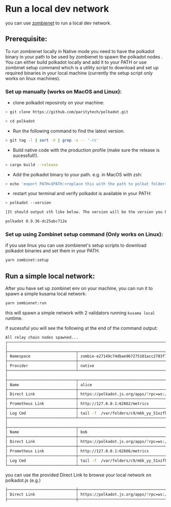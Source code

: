 # Run a local dev network

you can use [zombienet](https://github.com/paritytech/zombienet) to run a local dev network.

## Prerequisite:

To run zombienet locally in Native mode you need to have the polkadot binary in your path to be used by zombienet to spawn the polkadot nodes . You can either build polkadot locally and add it to your PATH or use zombinet setup command which is a utility script to download and set up required binaries in your local machine (currently the setup script only works on linux machines).

### Set up manually (works on MacOS and Linux):

- clone polkadot reposiroty on your machine:

```bash
> git clone https://github.com/paritytech/polkadot.git

> cd polkadot
```

- Run the following command to find the latest version.

```bash
> git tag -l | sort -V | grep -v -- '-rc'
```

- Build native code with the production profile (make sure the release is sucessfull!).

```bash
> cargo build --release
```

- Add the polkadot binary to your path. e.g. in MacOS with zsh:

```bash
> echo 'export PATH=$PATH:<replace this with the path to polkat folder>/target/release' >> ~/.zshrc
```

- restart your terminal and verify polkadot is available in your PATH:

```bash
> polkadot --version

[It should output sth like below. The version will be the version you built in the previous steps!]

polkadot 0.9.36-dc25abc712e
```

### Set up using Zombinet setup command (Only works on Linux):

if you use linux you can use zombienet's setup scripts to download polkadot binaries and set them in your PATH.

```bash
yarn zombinet:setup
```

## Run a simple local network:

After you have set up zombinet env on your machine, you can run it to spawn a simple kusama local network:

```bash
yarn zombienet:run
```

this will spawn a simple network with 2 validators running `kusama local` runtime.

if sucessful you will see the following at the end of the command output:

```bash
All relay chain nodes spawned...
┌─────────────────────────────────────────────────────────────────────────────────────────────────────────────────────────────────────────────────────────────────────────────────────────────────────────┐
│                                                                                          Network launched 🚀🚀                                                                                          │
├──────────────────────────────┬──────────────────────────────────────────────────────────────────────────────────────────────────────────────────────────────────────────────────────────────────────────┤
│ Namespace                    │ zombie-e27149c74dbae967275101acc2783f78                                                                                                                                  │
├──────────────────────────────┼──────────────────────────────────────────────────────────────────────────────────────────────────────────────────────────────────────────────────────────────────────────┤
│ Provider                     │ native                                                                                                                                                                   │
├──────────────────────────────┴──────────────────────────────────────────────────────────────────────────────────────────────────────────────────────────────────────────────────────────────────────────┤
│                                                                                            Node Information                                                                                             │
├──────────────────────────────┬──────────────────────────────────────────────────────────────────────────────────────────────────────────────────────────────────────────────────────────────────────────┤
│ Name                         │ alice                                                                                                                                                                    │
├──────────────────────────────┼──────────────────────────────────────────────────────────────────────────────────────────────────────────────────────────────────────────────────────────────────────────┤
│ Direct Link                  │ https://polkadot.js.org/apps/?rpc=ws://127.0.0.1:62660#/explorer                                                                                                         │
├──────────────────────────────┼──────────────────────────────────────────────────────────────────────────────────────────────────────────────────────────────────────────────────────────────────────────┤
│ Prometheus Link              │ http://127.0.0.1:62662/metrics                                                                                                                                           │
├──────────────────────────────┼──────────────────────────────────────────────────────────────────────────────────────────────────────────────────────────────────────────────────────────────────────────┤
│ Log Cmd                      │ tail -f  /var/folders/c9/mbk_yy_51xzfhcgzkg4h7v5m0000gn/T/zombie-e27149c74dbae967275101acc2783f78_-78445-Q1dYdUrogiO0/alice.log                                          │
├──────────────────────────────┴──────────────────────────────────────────────────────────────────────────────────────────────────────────────────────────────────────────────────────────────────────────┤
│                                                                                            Node Information                                                                                             │
├──────────────────────────────┬──────────────────────────────────────────────────────────────────────────────────────────────────────────────────────────────────────────────────────────────────────────┤
│ Name                         │ bob                                                                                                                                                                      │
├──────────────────────────────┼──────────────────────────────────────────────────────────────────────────────────────────────────────────────────────────────────────────────────────────────────────────┤
│ Direct Link                  │ https://polkadot.js.org/apps/?rpc=ws://127.0.0.1:62664#/explorer                                                                                                         │
├──────────────────────────────┼──────────────────────────────────────────────────────────────────────────────────────────────────────────────────────────────────────────────────────────────────────────┤
│ Prometheus Link              │ http://127.0.0.1:62666/metrics                                                                                                                                           │
├──────────────────────────────┼──────────────────────────────────────────────────────────────────────────────────────────────────────────────────────────────────────────────────────────────────────────┤
│ Log Cmd                      │ tail -f  /var/folders/c9/mbk_yy_51xzfhcgzkg4h7v5m0000gn/T/zombie-e27149c74dbae967275101acc2783f78_-78445-Q1dYdUrogiO0/bob.log                                            │
└──────────────────────────────┴──────────────────────────────────────────────────────────────────────────────────────────────────────────────────────────────────────────────────────────────────────────┘

```

you can use the provided Direct Link to browse your local network on polkadot.js (e.g.)

```bash
├──────────────────────────────┼──────────────────────────────────────────────────────────────────────────────────────────────────────────────────────────────────────────────────────────────────────────┤
│ Direct Link                  │ https://polkadot.js.org/apps/?rpc=ws://127.0.0.1:62660#/explorer                                                                                                         │
├──────────────────────────────┼──────────────────────────────────────────────────────────────────────────────────────────────────────────────────────────────────────────────────────────────────────────┤
```
